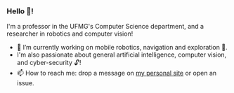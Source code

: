 ### Hello 👋!

I'm a professor in the UFMG's Computer Science department, and a researcher in robotics and computer vision!

- 🔭 I’m currently working on mobile robotics, navigation and exploration :robot:.
- I'm also passionate about general artificial intelligence, computer vision, and cyber-security :unlock:!
- 📫 How to reach me: drop a message on [my personal site](https://h3ct0r.github.io/ "h3ct0r's Homepage") or open an issue.

<!--
**h3ct0r/h3ct0r** is a ✨ _special_ ✨ repository because its `README.md` (this file) appears on your GitHub profile.

Here are some ideas to get you started:

- 🔭 I’m currently working on ...
- 🌱 I’m currently learning ...
- 👯 I’m looking to collaborate on ...
- 🤔 I’m looking for help with ...
- 💬 Ask me about ...
- 📫 How to reach me: ...
- 😄 Pronouns: ...
- ⚡ Fun fact: ...
-->

